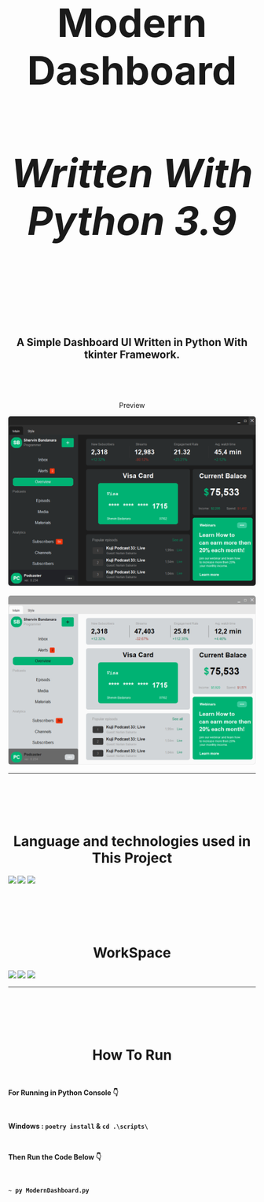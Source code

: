 <div align="center">
  <h1 align='center' style="font-size:5rem"><b>Modern Dashboard</b></h1>
  <h4 align='center' style="font-size:5rem"><i>Written With Python 3.9</i></h4>

</div>
<br><br><br>
<h2 align='center'>
    A Simple Dashboard UI Written in Python With tkinter Framework.
</h2>

<br><br><br>
<div align='center'>
    <p>Preview</p>
    <img style='border-radius:5px' src="https://github.com/shervinbdndev/ModernDashboard/blob/master/view/dm.png"></img>
    <br><br>
    <img style='border-radius:5px' src="https://github.com/shervinbdndev/ModernDashboard/blob/master/view/lm.png"></img>
</div>

<hr>
<br><br><br><br>
<h1 align='center'><b>Language and technologies used in This Project</h1>
<img src="https://img.shields.io/badge/Python-14354C?style=for-the-badge&logo=python&logoColor=white"></img>
<img src="https://img.shields.io/badge/Visual_Studio_Code-0078D4?style=for-the-badge&logo=visual%20studio%20code&logoColor=white"></img>
<img src="https://img.shields.io/badge/GitHub-100000?style=for-the-badge&logo=github&logoColor=white"></img>


<br><br><br><br>
<h1 align='center'><b>WorkSpace</h1>
<img src="https://img.shields.io/badge/Intel-Core_i5_10700K-0071C5?style=for-the-badge&logo=intel&logoColor=white"></img>
<img src="https://img.shields.io/badge/NVIDIA-RTX2060 OC-76B900?style=for-the-badge&logo=nvidia&logoColor=white"></img>
<img src="https://img.shields.io/badge/Windows-0078D6?style=for-the-badge&logo=windows&logoColor=white"></img>
<hr>


<br><br><br><br>

<h1 align='center'><b>How To Run</b></h1>

<br>

For Running in Python Console 👇

<br>

Windows : `` poetry install `` & `` cd .\scripts\ ``

<br>

Then Run the Code Below 👇

<br>

```py
~ py ModernDashboard.py
```
